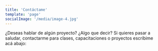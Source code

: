 ```yaml
---
title: 'Contáctame'
template: 'page'
socialImage: '/media/image-4.jpg'
---
```


¿Deseas hablar de algún proyecto? ¿Algo que decir? Si quieres pasar a saludar, contactarme para clases, capacitaciones o proyectos escríbime acá abajo:
